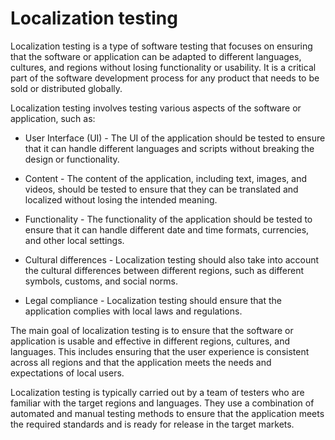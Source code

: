 # Localization testing

Localization testing is a type of software testing that focuses on ensuring that the software or application can be adapted to different languages, cultures, and regions without losing functionality or usability. It is a critical part of the software development process for any product that needs to be sold or distributed globally.

Localization testing involves testing various aspects of the software or application, such as:

* User Interface (UI) - The UI of the application should be tested to ensure that it can handle different languages and scripts without breaking the design or functionality.

* Content - The content of the application, including text, images, and videos, should be tested to ensure that they can be translated and localized without losing the intended meaning.

* Functionality - The functionality of the application should be tested to ensure that it can handle different date and time formats, currencies, and other local settings.

* Cultural differences - Localization testing should also take into account the cultural differences between different regions, such as different symbols, customs, and social norms.

* Legal compliance - Localization testing should ensure that the application complies with local laws and regulations.

The main goal of localization testing is to ensure that the software or application is usable and effective in different regions, cultures, and languages. This includes ensuring that the user experience is consistent across all regions and that the application meets the needs and expectations of local users.

Localization testing is typically carried out by a team of testers who are familiar with the target regions and languages. They use a combination of automated and manual testing methods to ensure that the application meets the required standards and is ready for release in the target markets.
